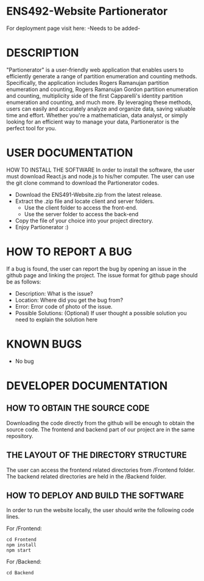 # ENS492-Website Partionerator

For deployment page visit here: -Needs to be added-

# DESCRIPTION

"Partionerator" is a user-friendly web application that enables users to efficiently generate a range of partition enumeration and counting methods. Specifically, the application includes Rogers Ramanujan partition enumeration and counting, Rogers Ramanujan Gordon partition enumeration and counting, multiplicity side of the first Capparelli's identity partition enumeration and counting, and much more. By leveraging these methods, users can easily and accurately analyze and organize data, saving valuable time and effort. Whether you're a mathematician, data analyst, or simply looking for an efficient way to manage your data, Partionerator is the perfect tool for you.
 
# USER DOCUMENTATION

HOW TO INSTALL THE SOFTWARE
In order to install the software, the user must download React.js and node.js to his/her computer. The user can use the git clone command to download the Partionerator codes.

- Download the ENS491-Website.zip from the latest release.
- Extract the .zip file and locate client and server folders.
  - Use the client  folder to access the front-end.
  - Use the server folder to access the back-end
- Copy the file of your choice into your project directory.
- Enjoy Partionerator :)

# HOW TO REPORT A BUG
If a bug is found, the user can report the bug by opening an issue in the github page and linking the project. The issue format for github page should be as follows:
- Description: What is the issue?
- Location: Where did you get the bug from?
- Error: Error code of photo of the issue.
- Possible Solutions: (Optional) If user thought a possible solution you need to explain the solution here

# KNOWN BUGS
- No bug

# DEVELOPER DOCUMENTATION

## HOW TO OBTAIN THE SOURCE CODE
Downloading the code directly from the github will be enough to obtain the source code. The frontend and backend part of our project are in the same repository.

## THE LAYOUT OF THE DIRECTORY STRUCTURE
The user can access the frontend related directories from /Frontend folder. The backend related directories are held in the /Backend folder.

## HOW TO DEPLOY AND BUILD THE SOFTWARE
In order to run the website locally, the user should write the following code lines.

For /Frontend:
```
cd Frontend
npm install
npm start
```
For /Backend:
```
cd Backend
```
